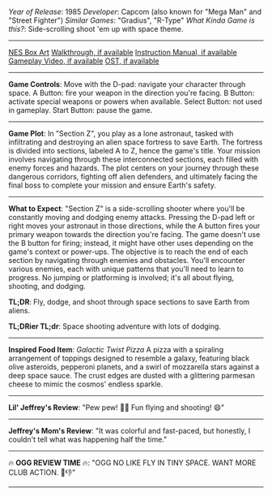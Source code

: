 *Year of Release*: 1985
*Developer*: Capcom (also known for "Mega Man" and "Street Fighter")
*Similar Games*: "Gradius", "R-Type"
*What Kinda Game is this?*: Side-scrolling shoot 'em up with space theme.

---
[NES Box Art](https://www.google.com/search?tbm=isch&q=NES+Box+Art+Section+Z) 
[Walkthrough, if available](https://www.google.com/search?q=Walkthrough+NES+Section+Z)
[Instruction Manual, if available](https://www.google.com/search?q=NES+Instruction+Manual+Section+Z)
[Gameplay Video, if available](https://www.youtube.com/results?search_query=gameplay+NES+Section+Z) 
[OST, if available](https://www.youtube.com/results?search_query=gameplay+NES+Section+Z+OST)

- - -
**Game Controls**:
Move with the D-pad: navigate your character through space. A Button: fire your weapon in the direction you're facing. B Button: activate special weapons or powers when available. Select Button: not used in gameplay. Start Button: pause the game.

- - -
**Game Plot**:
In "Section Z", you play as a lone astronaut, tasked with infiltrating and destroying an alien space fortress to save Earth. The fortress is divided into sections, labeled A to Z, hence the game's title. Your mission involves navigating through these interconnected sections, each filled with enemy forces and hazards. The plot centers on your journey through these dangerous corridors, fighting off alien defenders, and ultimately facing the final boss to complete your mission and ensure Earth's safety.

- - -
**What to Expect**: 
"Section Z" is a side-scrolling shooter where you'll be constantly moving and dodging enemy attacks. Pressing the D-pad left or right moves your astronaut in those directions, while the A button fires your primary weapon towards the direction you're facing. The game doesn't use the B button for firing; instead, it might have other uses depending on the game's context or power-ups. The objective is to reach the end of each section by navigating through enemies and obstacles. You'll encounter various enemies, each with unique patterns that you'll need to learn to progress. No jumping or platforming is involved; it's all about flying, shooting, and dodging.

**TL;DR**:
Fly, dodge, and shoot through space sections to save Earth from aliens.

**TL;DRier TL;dr**: 
Space shooting adventure with lots of dodging.

---
**Inspired Food Item**: *Galactic Twist Pizza*
A pizza with a spiraling arrangement of toppings designed to resemble a galaxy, featuring black olive asteroids, pepperoni planets, and a swirl of mozzarella stars against a deep space sauce. The crust edges are dusted with a glittering parmesan cheese to mimic the cosmos' endless sparkle.

---
**Lil' Jeffrey's Review**: "Pew pew! 🚀🌌 Fun flying and shooting! 😄"

---
**Jeffrey's Mom's Review**: 
"It was colorful and fast-paced, but honestly, I couldn't tell what was happening half the time."

---
🔥 **OGG REVIEW TIME** 🔥: 
"OGG NO LIKE FLY IN TINY SPACE. WANT MORE CLUB ACTION. 🚀👎"

---